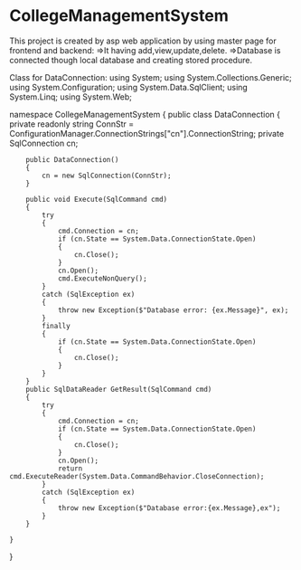 # CollegeManagementSystem
This project is created by asp web application by using master page for frontend and backend:
=>It having add,view,update,delete.
=>Database is connected though local database and creating stored procedure.

Class for DataConnection:
using System;
using System.Collections.Generic;
using System.Configuration;
using System.Data.SqlClient;
using System.Linq;
using System.Web;

namespace CollegeManagementSystem
{
    public class DataConnection
    {
        private readonly string ConnStr = ConfigurationManager.ConnectionStrings["cn"].ConnectionString;
        private SqlConnection cn;

        public DataConnection()
        {
            cn = new SqlConnection(ConnStr);
        }

        public void Execute(SqlCommand cmd)
        {
            try
            {
                cmd.Connection = cn;
                if (cn.State == System.Data.ConnectionState.Open)
                {
                    cn.Close();
                }
                cn.Open();
                cmd.ExecuteNonQuery();
            }
            catch (SqlException ex)
            {
                throw new Exception($"Database error: {ex.Message}", ex);
            }
            finally
            {
                if (cn.State == System.Data.ConnectionState.Open)
                {
                    cn.Close();
                }
            }
        }
        public SqlDataReader GetResult(SqlCommand cmd)
        {
            try
            {
                cmd.Connection = cn;
                if (cn.State == System.Data.ConnectionState.Open)
                {
                    cn.Close();
                }
                cn.Open();
                return cmd.ExecuteReader(System.Data.CommandBehavior.CloseConnection);
            }
            catch (SqlException ex)
            {
                throw new Exception($"Database error:{ex.Message},ex");
            }
        }

    }

}

